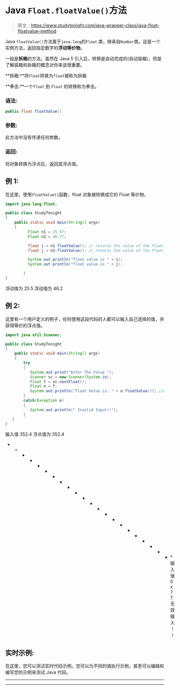 # Java `Float.floatValue()`方法

> 原文：<https://www.studytonight.com/java-wrapper-class/java-float-floatvalue-method>

Java `floatValue()`方法属于`java.lang`的`Float` 类，继承自`Number`类。这是一个实例方法，返回指定数字的**浮动等价物**。

一般是**拆箱**的方法。虽然在 Java 5 引入后，转换是自动完成的(自动装箱)，但是了解装箱和拆箱的概念对你来说很重要。

**拆箱:**将`Float`转换为`float`被称为拆箱

**拳击:**一个`float` 到 `Float` 的转换称为拳击。

### 语法:

```java
public float floatValue() 
```

### 参数:

此方法中没有传递任何参数。

### 返回:

将对象转换为浮点后，返回其浮点值。

## 例 1:

在这里，使用`floatValue()`函数，float 对象被转换成它的 Float 等价物。

```java
import java.lang.Float;

public class StudyTonight 
{  
    public static void main(String[] args) 
    {                  
          Float n1 = 25.5f;  
          Float n2 = 46.2f;

          float i = n1.floatValue(); // returns the value of the Float object n1 as an float
          float j = n2.floatValue(); // returns the value of the Float object n2 as an float

          System.out.println("float value is " + i);  
          System.out.println("float value is " + j); 

        }  
}
```

浮动值为 25.5
浮动值为 46.2

## 例 2:

这里有一个用户定义的例子，任何使用这段代码的人都可以输入自己选择的值，并获得等价的浮点值。

```java
import java.util.Scanner;  

public class StudyTonight
{  
    public static void main(String[] args)
    {                  
        try
        {
           System.out.print("Enter The Value ");  
           Scanner sc = new Scanner(System.in);  
           Float f = sc.nextFloat();  
           Float n = f; 
           System.out.println("Float Value is: " + n.floatValue()); //Converting the Float object into float  
        }
        catch(Exception e)
        {
           System.out.println(" Invalid Input!!");
        }
   }
}
```

输入值 352.4
浮点值为:352.4
* * * * * * * * * * * * * * * * * * * * * * *输入值 0x77
无效输入！！

## 实时示例:

在这里，您可以测试实时代码示例。您可以为不同的值执行示例，甚至可以编辑和编写您的示例来测试 Java 代码。

* * *

* * *
